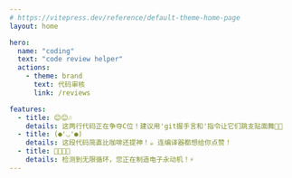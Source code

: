 ```yaml
---
# https://vitepress.dev/reference/default-theme-home-page
layout: home

hero:
  name: "coding"
  text: "code review helper"
  actions:
    - theme: brand
      text: 代码审核
      link: /reviews

features:
  - title: 😊😊🎶
    details: 这两行代码正在争夺C位！建议用'git握手言和'指令让它们跳支贴面舞💃🕺
  - title: (●'◡'●)
    details: 这段代码简直比咖啡还提神！☕️ 连编译器都想给你点赞！
  - title: 🤗😶‍🌫️🫥
    details: 检测到无限循环，您正在制造电子永动机！⚡
---
```


